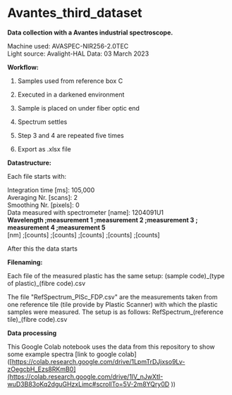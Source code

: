 # Avantes_third_dataset

**Data collection with a Avantes industrial spectroscope.**

Machine used: AVASPEC-NIR256-2.0TEC\
Light source: Avalight-HAL Data: 03 March 2023

**Workflow:**

1.  Samples used from reference box C

2.  Executed in a darkened environment

3.  Sample is placed on under fiber optic end

4.  Spectrum settles

5.  Step 3 and 4 are repeated five times

6.  Export as .xlsx file

**Datastructure:**

Each file starts with:

Integration time \[ms\]: 105,000\
Averaging Nr. \[scans\]: 2\
Smoothing Nr. \[pixels\]: 0\
Data measured with spectrometer \[name\]: 1204091U1\
**Wavelength ;measurement 1 ;measurement 2 ;measurement 3 ; measurement
4 ;measurement 5**\
\[nm\] ;\[counts\] ;\[counts\] ;\[counts\] ;\[counts\] ;\[counts\]

After this the data starts

**Filenaming:**

Each file of the measured plastic has the same setup: (sample
code)\_(type of plastic)\_(fibre code).csv

The file "RefSpectrum_PlSc_FDP.csv" are the measurements taken from one
reference tile (tile provide by Plastic Scanner) with which the plastic
samples were measured. The setup is as follows: RefSpectrum\_(reference
tile)\_(fibre code).csv

**Data processing**

This Google Colab notebook uses the data from this repository to show
some example spectra [link to google
colab]([https://colab.research.google.com/drive/1LpmTrDJjxso9Lv-zOegcbH_Ezs8RKmB0](https://colab.research.google.com/drive/1lV_nJwXtI-wuD3B83oKq2dguGHzxLimc#scrollTo=5V-2m8YQry0D ))
